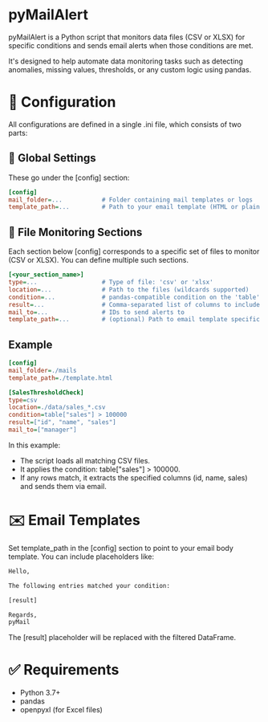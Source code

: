 # pyMailAlert

pyMailAlert is a Python script that monitors data files (CSV or XLSX) for specific conditions and sends email alerts when those conditions are met.

It's designed to help automate data monitoring tasks such as detecting anomalies, missing values, thresholds, or any custom logic using pandas.

# 🔧 Configuration

All configurations are defined in a single .ini file, which consists of two parts:

## 📁 Global Settings

These go under the [config] section:

```ini
[config]
mail_folder=...           # Folder containing mail templates or logs
template_path=...         # Path to your email template (HTML or plain text)
```

## 📂 File Monitoring Sections

Each section below [config] corresponds to a specific set of files to monitor (CSV or XLSX). You can define multiple such sections.

```ini
[<your_section_name>]
type=...                  # Type of file: 'csv' or 'xlsx'
location=...              # Path to the files (wildcards supported)
condition=...             # pandas-compatible condition on the 'table' DataFrame
result=...                # Comma-separated list of columns to include in the result (leave empty for all)
mail_to=...               # IDs to send alerts to
template_path=...         # (optional) Path to email template specific to this section
```

## Example

```ini
[config]
mail_folder=./mails
template_path=./template.html

[SalesThresholdCheck]
type=csv
location=./data/sales_*.csv
condition=table["sales"] > 100000
result=["id", "name", "sales"]
mail_to=["manager"]
```

In this example:

 - The script loads all matching CSV files.
 - It applies the condition: table["sales"] > 100000.
 - If any rows match, it extracts the specified columns (id, name, sales) and sends them via email.

# ✉️ Email Templates

Set template_path in the [config] section to point to your email body template. You can include placeholders like:

```html
Hello,

The following entries matched your condition:

[result]

Regards,  
pyMail
```

The [result] placeholder will be replaced with the filtered DataFrame.

# ✅ Requirements

 - Python 3.7+
 - pandas
 - openpyxl (for Excel files)